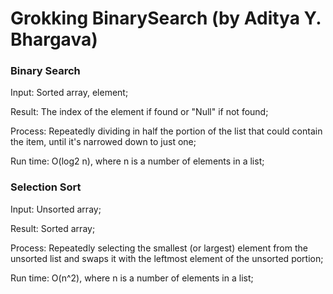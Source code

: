 # Grokking BinarySearch (by Aditya Y. Bhargava)

### Binary Search

Input: Sorted array, element;

Result: The index of the element if found or "Null" if not found;

Process: Repeatedly dividing in half the portion of the list that could contain the item, until it's narrowed down to just one;

Run time: O(log2 n), where n is a number of elements in a list;

### Selection Sort

Input: Unsorted array;

Result: Sorted array;

Process: Repeatedly  selecting the smallest (or largest) element from the unsorted list and swaps it with the leftmost element of the unsorted portion;

Run time: O(n^2), where n is a number of elements in a list;